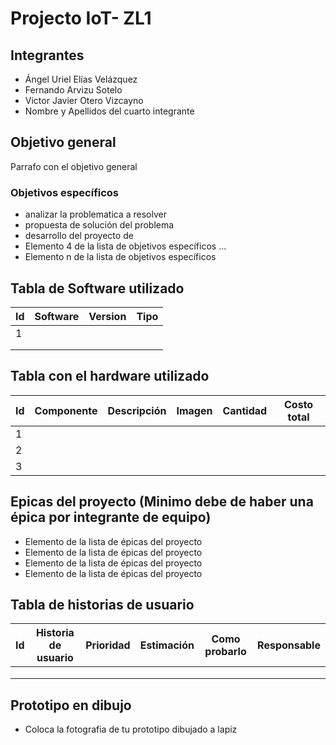 # Projecto IoT- ZL1

## Integrantes
- Ángel Uriel Elías Velázquez
- Fernando Arvizu Sotelo
- Victor Javier Otero Vizcayno
- Nombre y Apellidos del cuarto integrante

## Objetivo general
Parrafo con el objetivo general
### Objetivos específicos
- analizar la problematica a resolver
- propuesta de solución del problema
- desarrollo del proyecto de
- Elemento 4 de la lista de objetivos específicos
...
- Elemento n de la lista de objetivos específicos

## Tabla de Software utilizado
| Id | Software | Version | Tipo |
|----|----------|---------|------|
|1|          |         |      |
|    |          |         |      |
|    |          |         |      |

## Tabla con el hardware utilizado
| Id | Componente | Descripción | Imagen | Cantidad | Costo total |
|----|------------|-------------|--------|----------|-------------|
|1|            |             |        |          |             |
|2|            |             |        |          |             |
|3|            |             |        |          |             |

## Epicas del proyecto (Minimo debe de haber una épica por integrante de equipo)
- Elemento de la lista de épicas del proyecto
- Elemento de la lista de épicas del proyecto
- Elemento de la lista de épicas del proyecto
- Elemento de la lista de épicas del proyecto

## Tabla de historias de usuario
| Id | Historia de usuario | Prioridad | Estimación | Como probarlo | Responsable |
|----|---------------------|-----------|------------|---------------|-------------|
|    |                     |           |            |               |             |
|    |                     |           |            |               |             |
|    |                     |           |            |               |             |

## Prototipo en dibujo
- Coloca la fotografia de tu prototipo dibujado a lapiz


